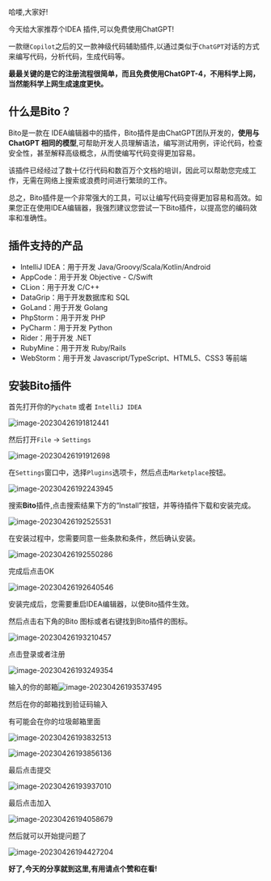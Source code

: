 哈喽,大家好!

今天给大家推荐个IDEA 插件,可以免费使用ChatGPT!

一款继`Copilot`之后的又一款神级代码辅助插件,以通过类似于`ChatGPT`对话的方式来编写代码，分析代码，生成代码等。

**最最关键的是它的注册流程很简单，而且免费使用ChatGPT-4，不用科学上网，当然能科学上网生成速度更快。**

## 什么是Bito？

Bito是一款在 IDEA编辑器中的插件，Bito插件是由ChatGPT团队开发的，**使用与 ChatGPT 相同的模型**,可帮助开发人员理解语法，编写测试用例，评论代码，检查安全性，甚至解释高级概念，从而使编写代码变得更加容易。

该插件已经经过了数十亿行代码和数百万个文档的培训，因此可以帮助您完成工作，无需在网络上搜索或浪费时间进行繁琐的工作。

总之，Bito插件是一个非常强大的工具，可以让编写代码变得更加容易和高效。如果您正在使用IDEA编辑器，我强烈建议您尝试一下Bito插件，以提高您的编码效率和准确性。

## 插件支持的产品

- IntelliJ IDEA：用于开发 Java/Groovy/Scala/Kotlin/Android
- AppCode：用于开发 Objective - C/Swift
- CLion：用于开发 C/C++
- DataGrip：用于开发数据库和 SQL
- GoLand：用于开发 Golang
- PhpStorm：用于开发 PHP
- PyCharm：用于开发 Python
- Rider：用于开发 .NET
- RubyMine：用于开发 Ruby/Rails
- WebStorm：用于开发 Javascript/TypeScript、HTML5、CSS3 等前端

## 安装Bito插件

首先打开你的`Pychatm` 或者 `IntelliJ IDEA`

![image-20230426191812441](https://billy.taoxiaoxin.club/md/2023/04/64490874922ee418a834c3dc.png)

然后打开`File` -> `Settings`

![image-20230426191912698](https://billy.taoxiaoxin.club/md/2023/04/644908b0922ee418c6a1c6fb.png)

在`Settings`窗口中，选择`Plugins`选项卡，然后点击`Marketplace`按钮。

![image-20230426192243945](https://billy.taoxiaoxin.club/md/2023/04/64490984922ee418d4756de8.png)

搜索**Bito**插件,点击搜索结果下方的“Install”按钮，并等待插件下载和安装完成。

![image-20230426192525531](https://billy.taoxiaoxin.club/md/2023/04/64490a25922ee418e2286846.png)

在安装过程中，您需要同意一些条款和条件，然后确认安装。

![image-20230426192550286](https://billy.taoxiaoxin.club/md/2023/04/64490a3e922ee418e808b53a.png)

完成后点击OK

![image-20230426192640546](https://billy.taoxiaoxin.club/md/2023/04/64490a70922ee419f7f622ba.png)

安装完成后，您需要重启IDEA编辑器，以使Bito插件生效。

然后点击右下角的Bito 图标或者右键找到Bito插件的图标。

![image-20230426193210457](https://billy.taoxiaoxin.club/md/2023/04/64490bba922ee41c430d0c42.png)

点击登录或者注册

![image-20230426193249354](https://billy.taoxiaoxin.club/md/2023/04/64490be1922ee41c4d7313ae.png)

输入的你的邮箱![image-20230426193537495](https://billy.taoxiaoxin.club/md/2023/04/64490c89922ee41c5b93ab21.png)

然后在你的邮箱找到验证码输入

有可能会在你的垃圾邮箱里面

![image-20230426193832513](https://billy.taoxiaoxin.club/md/2023/04/64490d38922ee41c746d03dd.png)

![image-20230426193856136](https://billy.taoxiaoxin.club/md/2023/04/64490d50922ee41c77c8f8b4.png)

最后点击提交

![image-20230426193937010](https://billy.taoxiaoxin.club/md/2023/04/64490d79922ee41c7ecbf1df.png)

最后点击加入

![image-20230426194058679](https://billy.taoxiaoxin.club/md/2023/04/64490dca922ee41c893ec05d.png)

然后就可以开始提问题了

![image-20230426194427204](https://billy.taoxiaoxin.club/md/2023/04/64490e9b922ee41d355274ef.png)

**好了,今天的分享就到这里,有用请点个赞和在看!**

